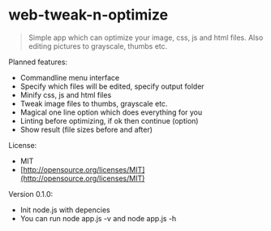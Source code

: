 web-tweak-n-optimize
====================
> Simple app which can optimize your image, css, js and html files. Also editing pictures to grayscale, thumbs etc.

Planned features:
- Commandline menu interface
- Specify which files will be edited, specify output folder
- Minify css, js and html files
- Tweak image files to thumbs, grayscale etc.
- Magical one line option which does everything for you
- Linting before optimizing, if ok then continue (option)
- Show result (file sizes before and after)

License:
- MIT
- [http://opensource.org/licenses/MIT](http://opensource.org/licenses/MIT) 

Version 0.1.0:
- Init node.js with depencies
- You can run node app.js -v and node app.js -h


